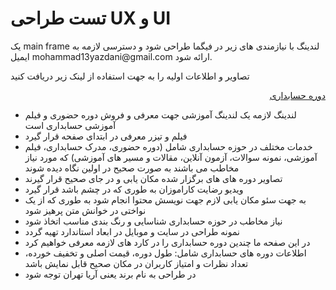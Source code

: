 <h1>تست طراحی UX و UI</h1>

<p>یک main frame لندینگ با نیازمندی های زیر در فیگما طراحی شود و دسترسی لازمه به ایمیل mohammad13yazdani@gmail.com ارائه شود.</p>
<p>تصاویر و اطلاعات اولیه را به جهت استفاده از لینک زیر دریافت کنید</p>
<p><a style="display: block; text-align: right;" href="https://www.aryatehran.com/course/%D8%AF%D9%88%D8%B1%D9%87-%D8%AD%D8%B3%D8%A7%D8%A8%D8%AF%D8%A7%D8%B1%DB%8C-%D8%A8%D8%A7%D8%B2%D8%A7%D8%B1-%DA%A9%D8%A7%D8%B1/">دوره حسابداری</a></p>
<ul>
  <li>لندینگ لازمه یک لندینگ آموزشی جهت معرفی و فروش دوره حضوری و فیلم آموزشی حسابداری است</li>
  <li>فیلم و تیزر معرفی در ابتدای صفحه قرار گیرد</li>
  <li>خدمات مختلف در حوزه حسابداری شامل (دوره حضوری، مدرک حسابداری، فیلم آموزشی، نمونه سوالات، آزمون آنلاین، مقالات و مسیر های آموزشی) که مورد نیاز مخاطب می باشند به صورت صحیح در اولین نگاه دیده شوند</li>
  <li>تصاویر دوره های های برگزار شده مکان یابی و در جای صحیح قرار گیرند</li>
  <li>ویدیو رضایت کاراموزان به طوری که در چشم باشد قرار گیرد</li>
  <li>به جهت سئو مکان یابی لازم جهت نویسش محتوا انجام شود به طوری که از یک نواختی در خوانش متن پرهیز شود</li>
  <li>نیاز مخاطب در حوزه حسابداری شناسایی و رنگ بندی مناسب اتخاذ شود</li>
  <li>نمونه طراحی در سایت و موبایل در ابعاد استاندارد تهیه گردد</li>
  <li>در این صفحه ما چندین دوره حسابداری را در کارد های لازمه معرفی خواهیم کرد</li>
  <li>اطلاعات دوره های حسابداری شامل: طول دوره، قیمت اصلی و تخفیف خورده، تعداد نظرات و امتیاز کاربران در مکان صحیح قابل نمایش باشد</li>
  <li>در طراحی به نام برند یعنی آریا تهران توجه شود</li>
</ul>
